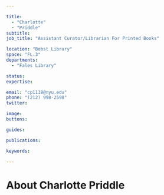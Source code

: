 ```yaml
---

title:
  - "Charlotte"
  - "Priddle"
subtitle: 
job_title: "Assistant Curator/Librarian For Printed Books"

location: "Bobst Library"
space: "FL.3"
departments:
  - "Fales Library"

status: 
expertise:

email: "cp1118@nyu.edu"
phone: "(212) 998-2598"
twitter: 

image: 
buttons:

guides:

publications:

keywords:

---
```


# About Charlotte Priddle


